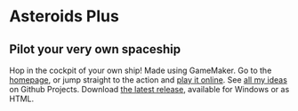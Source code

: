 # Asteroids Plus
## Pilot your very own spaceship
Hop in the cockpit of your own ship! Made using GameMaker. Go to the [homepage](https://baker531.github.io/asteroids), or jump straight to the action and [play it online](https://baker531.github.io/asteroids/game.html). See [all my ideas](https://github.com/users/Baker531/projects/2) on Github Projects. Download [the latest release](https://github.com/Baker531/Asteroids-Plus/releases/tag/alpha-2), available for Windows or as HTML.
